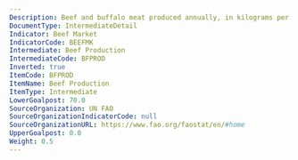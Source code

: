 ```yaml
---
Description: Beef and buffalo meat produced annually, in kilograms per person
DocumentType: IntermediateDetail
Indicator: Beef Market
IndicatorCode: BEEFMK
Intermediate: Beef Production
IntermediateCode: BFPROD
Inverted: true
ItemCode: BFPROD
ItemName: Beef Production
ItemType: Intermediate
LowerGoalpost: 70.0
SourceOrganization: UN FAO
SourceOrganizationIndicatorCode: null
SourceOrganizationURL: https://www.fao.org/faostat/en/#home
UpperGoalpost: 0.0
Weight: 0.5
---
```


